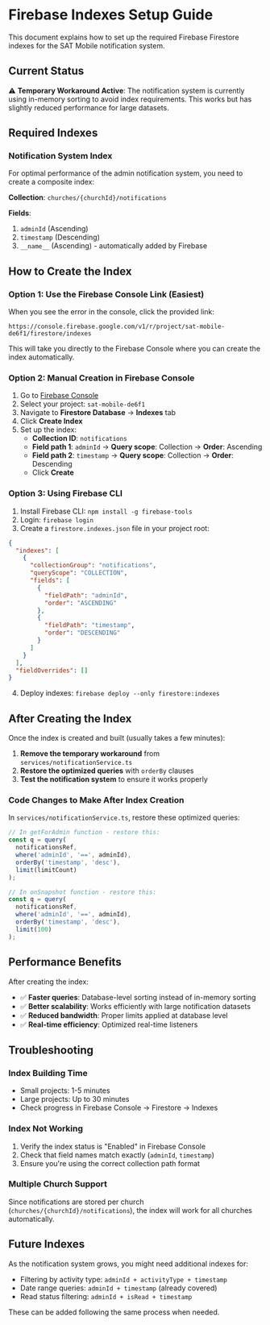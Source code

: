 # Firebase Indexes Setup Guide

This document explains how to set up the required Firebase Firestore indexes for the SAT Mobile notification system.

## Current Status

⚠️ **Temporary Workaround Active**: The notification system is currently using in-memory sorting to avoid index requirements. This works but has slightly reduced performance for large datasets.

## Required Indexes

### Notification System Index

For optimal performance of the admin notification system, you need to create a composite index:

**Collection**: `churches/{churchId}/notifications`

**Fields**:
1. `adminId` (Ascending)
2. `timestamp` (Descending) 
3. `__name__` (Ascending) - automatically added by Firebase

## How to Create the Index

### Option 1: Use the Firebase Console Link (Easiest)

When you see the error in the console, click the provided link:
```
https://console.firebase.google.com/v1/r/project/sat-mobile-de6f1/firestore/indexes
```

This will take you directly to the Firebase Console where you can create the index automatically.

### Option 2: Manual Creation in Firebase Console

1. Go to [Firebase Console](https://console.firebase.google.com/)
2. Select your project: `sat-mobile-de6f1`
3. Navigate to **Firestore Database** → **Indexes** tab
4. Click **Create Index**
5. Set up the index:
   - **Collection ID**: `notifications`
   - **Field path 1**: `adminId` → **Query scope**: Collection → **Order**: Ascending
   - **Field path 2**: `timestamp` → **Query scope**: Collection → **Order**: Descending
   - Click **Create**

### Option 3: Using Firebase CLI

1. Install Firebase CLI: `npm install -g firebase-tools`
2. Login: `firebase login`
3. Create a `firestore.indexes.json` file in your project root:

```json
{
  "indexes": [
    {
      "collectionGroup": "notifications",
      "queryScope": "COLLECTION",
      "fields": [
        {
          "fieldPath": "adminId",
          "order": "ASCENDING"
        },
        {
          "fieldPath": "timestamp",
          "order": "DESCENDING"
        }
      ]
    }
  ],
  "fieldOverrides": []
}
```

4. Deploy indexes: `firebase deploy --only firestore:indexes`

## After Creating the Index

Once the index is created and built (usually takes a few minutes):

1. **Remove the temporary workaround** from `services/notificationService.ts`
2. **Restore the optimized queries** with `orderBy` clauses
3. **Test the notification system** to ensure it works properly

### Code Changes to Make After Index Creation

In `services/notificationService.ts`, restore these optimized queries:

```typescript
// In getForAdmin function - restore this:
const q = query(
  notificationsRef,
  where('adminId', '==', adminId),
  orderBy('timestamp', 'desc'),
  limit(limitCount)
);

// In onSnapshot function - restore this:
const q = query(
  notificationsRef,
  where('adminId', '==', adminId),
  orderBy('timestamp', 'desc'),
  limit(100)
);
```

## Performance Benefits

After creating the index:
- ✅ **Faster queries**: Database-level sorting instead of in-memory sorting
- ✅ **Better scalability**: Works efficiently with large notification datasets  
- ✅ **Reduced bandwidth**: Proper limits applied at database level
- ✅ **Real-time efficiency**: Optimized real-time listeners

## Troubleshooting

### Index Building Time
- Small projects: 1-5 minutes
- Large projects: Up to 30 minutes
- Check progress in Firebase Console → Firestore → Indexes

### Index Not Working
1. Verify the index status is "Enabled" in Firebase Console
2. Check that field names match exactly (`adminId`, `timestamp`)
3. Ensure you're using the correct collection path format

### Multiple Church Support
Since notifications are stored per church (`churches/{churchId}/notifications`), the index will work for all churches automatically.

## Future Indexes

As the notification system grows, you might need additional indexes for:
- Filtering by activity type: `adminId + activityType + timestamp`
- Date range queries: `adminId + timestamp` (already covered)
- Read status filtering: `adminId + isRead + timestamp`

These can be added following the same process when needed.